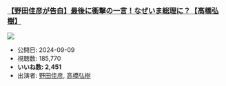### [【野田佳彦が告白】最後に衝撃の一言！なぜいま総理に？【高橋弘樹】](https://www.youtube.com/watch?v=no_orox_WOI)
[![](https://img.youtube.com/vi/no_orox_WOI/sddefault.jpg)](https://www.youtube.com/watch?v=no_orox_WOI)
-   公開日: 2024-09-09
-   視聴数: 185,770
-   **いいね数: 2,451**
-   出演者: [野田佳彦](/rehacq_fan/people/野田佳彦 "wikilink"), [高橋弘樹](/rehacq_fan/people/高橋弘樹 "wikilink")
